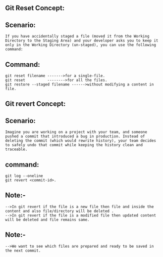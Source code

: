 Git Reset Concept:
-----------------

Scenario:
---------
	If you have accidentally staged a file (moved it from the Working Directory to the Staging Area) and your developer asks you to keep it only in the Working Directory (un-staged), you can use the following command:

Command:
--------
	git reset filename ------->for a single-file.
	git reset          -------->for all the files.
	git restore --staged filename ------>without modifying a content in file.



Git revert Concept:
-------------------

Scenario:
---------
	Imagine you are working on a project with your team, and someone pushed a commit that introduced a bug in production. Instead of deleting the commit (which would rewrite history), your team decides to safely undo that commit while keeping the history clean and traceable.

command:
--------
	git log --oneline
	git revert <commit-id>.

Note:-
------
	-->In git revert if the file is a new file then file and inside the content and also file/directory will be deleted .
	-->In git revert if the file is a modified file then updated content will be deleted and file remains same.


Note:-
----
	-->We want to see which files are prepared and ready to be saved in the next commit.
